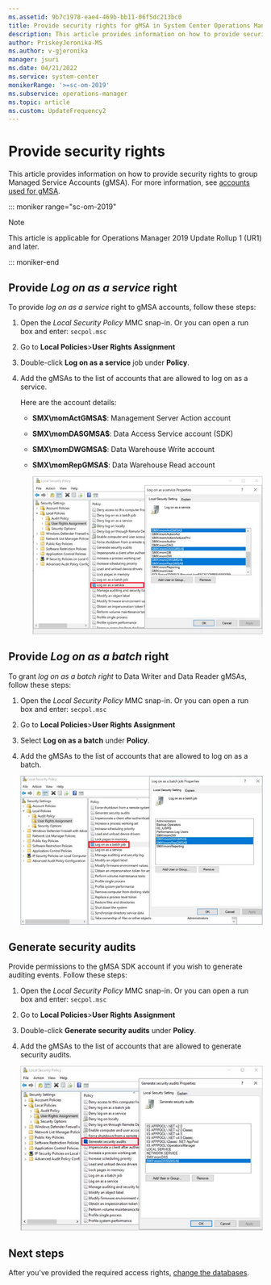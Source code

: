 ```yaml
---
ms.assetid: 9b7c1978-eae4-469b-bb11-06f5dc213bc0  
title: Provide security rights for gMSA in System Center Operations Manager
description: This article provides information on how to provide security rights to group manages service accounts (gMSA), a new feature supported in System Center Operations Manager.
author: PriskeyJeronika-MS
ms.author: v-gjeronika
manager: jsuri
ms.date: 04/21/2022
ms.service: system-center
monikerRange: '>=sc-om-2019'
ms.subservice: operations-manager
ms.topic: article
ms.custom: UpdateFrequency2
---
```



# Provide security rights

This article provides information on how to provide security rights to group Managed Service Accounts (gMSA). For more information, see [accounts used for gMSA](support-group-managed-service-accounts.md).

::: moniker range="sc-om-2019"

>[!NOTE]
>This article is applicable for Operations Manager 2019 Update Rollup 1 (UR1) and later.

::: moniker-end

## Provide *Log on as a service* right

To provide *log on as a service* right to gMSA accounts, follow these steps:


1.	Open the *Local Security Policy* MMC snap-in. Or you can open a run box and enter: `secpol.msc`
2.	Go to **Local Policies**>**User Rights Assignment**
3.	Double-click **Log on as a service** job under **Policy**.
4.	Add the gMSAs to the list of accounts that are allowed to log on as a service.

    Here are the account details:

    - **SMX\momActGMSA$**: Management Server Action account

    - **SMX\momDASGMSA$**: Data Access Service account (SDK)

    - **SMX\momDWGMSA$**: Data Warehouse Write account

    - **SMX\momRepGMSA$**: Data Warehouse Read account

        ![Screenshot of Log-on Service properties.](media/gmsa/logon-service-properties.png)



## Provide *Log on as a batch* right
To grant *log on as a batch right* to Data Writer and Data Reader gMSAs, follow these steps:

1.	Open the *Local Security Policy* MMC snap-in. Or you can open a run box and enter: `secpol.msc`
2.	Go to **Local Policies**>**User Rights Assignment**
3.	Select **Log on as a batch** under **Policy**.  
4.  Add the gMSAs to the list of accounts that are allowed to log on as a batch.

    ![Screenshot of log on as a batch.](media/gmsa/batch-job-properties.png)

## Generate security audits
Provide permissions to the gMSA SDK account if you wish to generate auditing events. Follow these steps:

1.	Open the *Local Security Policy* MMC snap-in. Or you can open a run box and enter: `secpol.msc`
2.	Go to **Local Policies**>**User Rights Assignment**
3.	Double-click **Generate security audits** under **Policy**.
4.	Add the gMSAs to the list of accounts that are allowed to generate security audits.

    ![Screenshot of Generate Security Audits.](media/gmsa/generate-security-audit-properties.png)

## Next steps
After you've provided the required access rights, [change the databases](database-changes.md).
